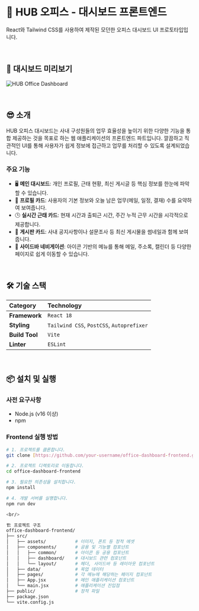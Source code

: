 # 🏢 HUB 오피스 - 대시보드 프론트엔드

React와 Tailwind CSS를 사용하여 제작된 모던한 오피스 대시보드 UI 프로토타입입니다.

<br/>

## 💫 대시보드 미리보기

![HUB Office Dashboard](https://i.imgur.com/gK6Z8dD.png)

<br/>

## 😎 소개

HUB 오피스 대시보드는 사내 구성원들의 업무 효율성을 높이기 위한 다양한 기능을 통합 제공하는 것을 목표로 하는 웹 애플리케이션의 프론트엔드 파트입니다. 깔끔하고 직관적인 UI를 통해 사용자가 쉽게 정보에 접근하고 업무를 처리할 수 있도록 설계되었습니다.

### 주요 기능

-   🖥️ **메인 대시보드**: 개인 프로필, 근태 현황, 최신 게시글 등 핵심 정보를 한눈에 파악할 수 있습니다.
-   👤 **프로필 카드**: 사용자의 기본 정보와 오늘 남은 업무(메일, 일정, 결재) 수를 요약하여 보여줍니다.
-   🕒 **실시간 근태 카드**: 현재 시간과 출퇴근 시간, 주간 누적 근무 시간을 시각적으로 제공합니다.
-   📰 **게시판 카드**: 사내 공지사항이나 설문조사 등 최신 게시물을 썸네일과 함께 보여줍니다.
-   🧭 **사이드바 네비게이션**: 아이콘 기반의 메뉴를 통해 메일, 주소록, 캘린더 등 다양한 페이지로 쉽게 이동할 수 있습니다.

<br/>

## 🛠️ 기술 스택

| Category      | Technology                                    |
| :------------ | :-------------------------------------------- |
| **Framework** | `React 18`                                    |
| **Styling** | `Tailwind CSS`, `PostCSS`, `Autoprefixer`     |
| **Build Tool**| `Vite`                                        |
| **Linter** | `ESLint`                                      |

<br/>

## 📦 설치 및 실행

### 사전 요구사항

-   Node.js (v16 이상)
-   npm

### Frontend 실행 방법

```bash
# 1. 프로젝트를 클론합니다.
git clone [https://github.com/your-username/office-dashboard-frontend.git](https://github.com/your-username/office-dashboard-frontend.git)

# 2. 프로젝트 디렉토리로 이동합니다.
cd office-dashboard-frontend

# 3. 필요한 의존성을 설치합니다.
npm install

# 4. 개발 서버를 실행합니다.
npm run dev

<br/>

🏗️ 프로젝트 구조
office-dashboard-frontend/
├── src/
│   ├── assets/           # 이미지, 폰트 등 정적 에셋
│   ├── components/       # 공용 및 기능별 컴포넌트
│   │   ├── common/       # 아이콘 등 공용 컴포넌트
│   │   ├── dashboard/    # 대시보드 관련 컴포넌트
│   │   └── layout/       # 헤더, 사이드바 등 레이아웃 컴포넌트
│   ├── data/             # 목업 데이터
│   ├── pages/            # 각 메뉴에 해당하는 페이지 컴포넌트
│   ├── App.jsx           # 메인 애플리케이션 컴포넌트
│   └── main.jsx          # 애플리케이션 진입점
├── public/               # 정적 파일
├── package.json
└── vite.config.js
